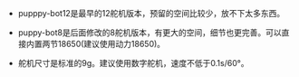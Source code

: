 - pupppy-bot12是最早的12舵机版本，预留的空间比较少，放不下太多东西。

- puppy-bot8是后面修改的8舵机版本，有更大的空间，细节也更完善。可以直接内置两节18650(建议使用动力18650)。

- 舵机尺寸是标准的9g。建议使用数字舵机，速度不低于0.1s/60°。